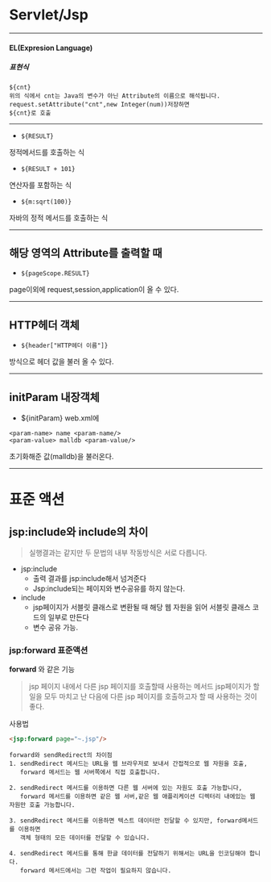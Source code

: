 # Servlet/Jsp
***
#### EL(Expresion Language)
##### 표현식
````
${cnt}
위의 식에서 cnt는 Java의 변수가 아닌 Attribute의 이름으로 해석됩니다.
request.setAttribute("cnt",new Integer(num))저장하면
${cnt}로 호출
````
- - -
+ ``${RESULT}``

정적메서드를 호출하는 식

+ ``${RESULT + 101}``

연산자를 포함하는 식

+ ``${m:sqrt(100)}``

자바의 정적 메서드를 호출하는 식

- - -
해당 영역의 Attribute를 출력할 때
--

+ ``${pageScope.RESULT}``

page이외에 request,session,application이 올 수 있다.

- - -
HTTP헤더 객체
--

+ ``${header["HTTP헤더 이름"]}``

방식으로 헤더 값을 불러 올 수 있다.
- - -
initParam 내장객체
--
+ ${initParam}
web.xml에
```
<param-name> name <param-name/>
<param-value> malldb <param-value/>
```

초기화해준 값(malldb)을 불러온다.
- - -

# 표준 액션
## jsp:include와 include의 차이
>실행결과는 같지만 두 문법의 내부 작동방식은 서로 다릅니다.

+ jsp:include
  + 출력 결과를 jsp:include해서 넘겨준다
  + Jsp:include되는 페이지와 변수공유를 하지 않는다.
+ include
  + jsp페이지가 서블릿 클래스로 변환될 때 해당 웹 자원을 읽어 서블릿 클래스 코드의 일부로 만든다
  + 변수 공유 가능.

### jsp:forward 표준액션
**forward** 와 같은 기능
>jsp 페이지 내에서 다른 jsp 페이지를 호출할때 사용하는 메서드
jsp페이지가 할 일을 모두 마치고 난 다음에 다른 jsp 페이지를 호출하고자 할 때 사용하는 것이 좋다.

사용법
```html
<jsp:forward page="~.jsp"/>
```
````
forward와 sendRedirect의 차이점
1. sendRedirect 메서드는 URL을 웹 브라우저로 보내서 간접적으로 웹 자원을 호출,
   forward 메서드는 웹 서버쪽에서 직접 호출합니다.

2. sendRedirect 메서드를 이용하면 다른 웹 서버에 있는 자원도 호출 가능합니다,
   forward 메서드를 이용하면 같은 웹 서버,같은 웹 애플리케이션 디렉터리 내에있는 웹 자원만 호출 가능합니다.

3. sendRedirect 메서드를 이용하면 텍스트 데이터만 전달할 수 있지만, forward메서드를 이용하면
   객체 형태의 모든 데이터를 전달할 수 있습니다.

4. sendRedirect 메서드를 통해 한글 데이터를 전달하기 위해서는 URL을 인코딩해야 합니다.
   forward 메서드에서는 그런 작업이 필요하지 않습니다.
````
